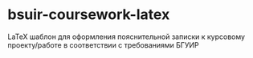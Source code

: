 # bsuir-coursework-latex
LaTeX шаблон для оформления пояснительной записки к курсовому проекту/работе в соответствии с требованиями БГУИР
